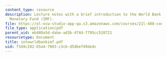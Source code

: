 ```yaml
---
content_type: resource
description: Lecture notes with a brief introduction to the World Bank and the International
  Monetary Fund (IMF).
file: https://ol-ocw-studio-app-qa.s3.amazonaws.com/courses/21l-488-contemporary-literature-literature-development-and-human-rights-spring-2008/f3d4c102b5a47603c3cbd5dbef49de4c_intowrldbankimf.pdf
file_type: application/pdf
parent_uid: eb480a5d-dabe-ad3b-474d-f795cc528721
resourcetype: Document
title: intowrldbankimf.pdf
uid: f3d4c102-b5a4-7603-c3cb-d5dbef49de4c
---
```

